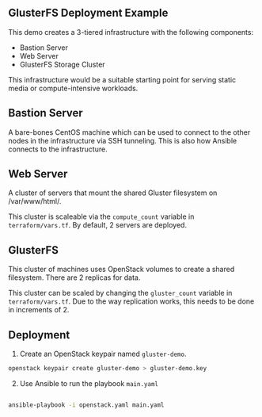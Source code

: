 ## GlusterFS Deployment Example

This demo creates a 3-tiered infrastructure with the following components:

- Bastion Server
- Web Server
- GlusterFS Storage Cluster

This infrastructure would be a suitable starting point for serving static media or
compute-intensive workloads.

## Bastion Server

A bare-bones CentOS machine which can be used to connect to the other nodes in the infrastructure via SSH tunneling.  This is also how Ansible connects to the infrastructure.

## Web Server

A cluster of servers that mount the shared Gluster filesystem on /var/www/html/.

This cluster is scaleable via the `compute_count` variable in `terraform/vars.tf`.  By default, 2 servers are deployed.

## GlusterFS

This cluster of machines uses OpenStack volumes to create a shared filesystem.  There are 2 replicas for data.  

This cluster can be scaled by changing the `gluster_count` variable in `terraform/vars.tf`.  Due to the way replication works, this needs to be done in increments of 2.

## Deployment

1. Create an OpenStack keypair named `gluster-demo`.

```bash
openstack keypair create gluster-demo > gluster-demo.key
```

2. Use Ansible to run the playbook `main.yaml`

```bash

ansible-playbook -i openstack.yaml main.yaml

```
